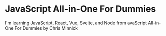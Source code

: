 # JavaScript All-in-One For Dummies

I'm learning JavaScript, React, Vue, Svelte, and Node
from avaScript All-in-One For Dummies by Chris Minnick
